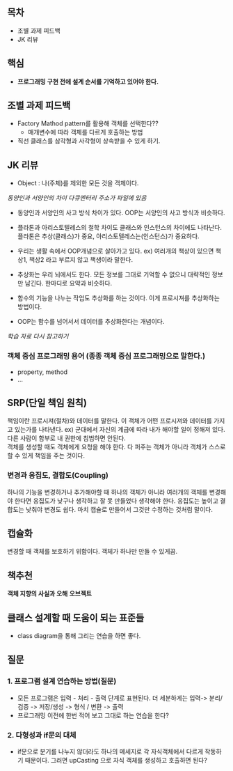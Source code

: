 ## 목차
- 조별 과제 피드백 
- JK 리뷰
## 핵심
- **프로그래밍 구현 전에 설계 순서를 기억하고 있어야 한다.** 

## 조별 과제 피드백 
- Factory Mathod pattern를 활용해 객체를 선택한다?? 
    - 매개변수에 따라 객체를 다르게 호출하는 방법 
- 직선 클래스를 삼각형과 사각형이 상속받을 수 있게 하기.

## JK 리뷰
- Object : 나(주체)를 제외한 모든 것을 객체이다. 

*동양인과 서양인의 차이 다큐멘터리 주소가 파일에 있음*

- 동양인과 서양인의 사고 방식 차이가 있다. OOP는 서양인의 사고 방식과 비슷하다. 
- 플라톤과 아리스토텔레스의 철학 차이도 클래스와 인스턴스의 차이에도 나타난다. 플라톤은 추상(클래스)가 중요, 아리스토텔레스는(인스턴스)가 중요하다. 
- 우리는 생활 속에서 OOP개념으로 살아가고 있다. ex) 여러개의 책상이 있으면 책상1, 책상2 라고 부르지 않고 책생이라 말한다. 
- 추상화는 우리 뇌에서도 한다. 모든 정보를 그대로 기억할 수 없으니 대략적인 정보만 남긴다. 한마디로 요약과 비슷하다. 
- 함수의 기능을 나누는 작업도 추상화를 하는 것이다. 이게 프로시져를 추상화하는 방법이다. 

- OOP는 함수를 넘어서서 데이터를 추상화한다는 개념이다. 

*학습 자료 다시 참고하기* 

### 객체 중심 프로그래밍 용어 (종종 객체 중심 프로그래밍으로 말한다.)
- property, method 
- ... 


## SRP(단일 책임 원칙) 
책임이란 프로시져(절차)와 데이터를 말한다. 이 객체가 어떤 프로시져와 데이터를 가지고 있는가를 나타낸다. ex) 군대에서 자신의 계급에 따라 내가 해야할 일이 정해져 있다. 다른 사람이 함부로 내 권한에 침범하면 안된다.<br>
객체를 생성할 때도 객체에게 요청을 해야 한다. 다 퍼주는 객체가 아니라 객체가 스스로 할 수 있게 책임을 주는 것이다. 

### 변경과 응집도, 결합도(Coupling)
하나의 기능을 변경하거나 추가해야할 때 하나의 객체가 아니라 여러개의 객체를 변경해야 한다면 응집도가 낮구나 생각하고 잘 못 만들었다 생각해야 한다. 응집도는 높이고 결합도는 낮춰야 변경도 쉽다. 마치 캡슐로 만들어서 그것만 수정하는 것처럼 말이다.<br>

## 캡슐화
변경할 때 객체를 보호하기 위함이다. 객체가 하나만 만들 수 있게끔.

## 

## 책추천
**객체 지향의 사실과 오해**
**오브젝트**

## 클래스 설계할 때 도움이 되는 표준들
- class diagram을 통해 그리는 연습을 하면 좋다.


## 질문
### 1. 프로그램 설계 연습하는 방법(질문)
- 모든 프로그램은 입력 - 처리 - 출력 단계로 표현된다. 더 세분하게는 
입력-> 분리/검증 -> 저장/생성 -> 형식 / 변환 -> 출력
- 프로그래밍 이전에 한번 적어 보고 그대로 하는 연습을 한다?   

### 2. 다형성과 if문의 대체 
- if문으로 분기를 나누지 않더라도 하나의 메세지로 각 자식객체에서 다르게 작동하기 때문이다. 
그러면 upCasting 으로 자식 객체를 생성하고 호출하면 된다? 
